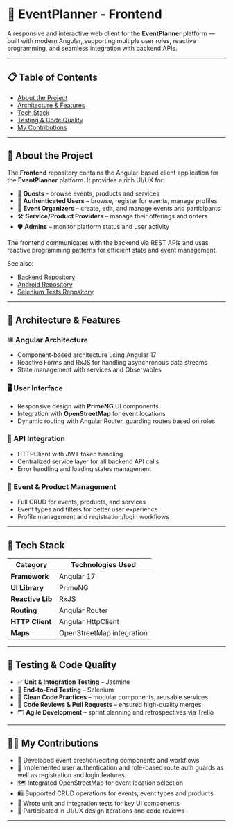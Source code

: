 # 🎨 EventPlanner - Frontend

A responsive and interactive web client for the **EventPlanner** platform — built with modern Angular, supporting multiple user roles, reactive programming, and seamless integration with backend APIs.

---

## 📋 Table of Contents
- [About the Project](#about-the-project)
- [Architecture & Features](#architecture--features)
- [Tech Stack](#tech-stack)
- [Testing & Code Quality](#testing--code-quality)
- [My Contributions](#my-contributions)

---

<a name="about-the-project"></a>
## 📖 About the Project

The **Frontend** repository contains the Angular-based client application for the **EventPlanner** platform. It provides a rich UI/UX for:
- 👤 **Guests** - browse events, products and services
- 🎫 **Authenticated Users** – browse, register for events, manage profiles  
- 🎤 **Event Organizers** – create, edit, and manage events and participants  
- 🛠️ **Service/Product Providers** – manage their offerings and orders  
- 🛡️ **Admins** – monitor platform status and user activity

The frontend communicates with the backend via REST APIs and uses reactive programming patterns for efficient state and event management.

See also:  
- [Backend Repository](https://github.com/Nikola034/Event-Planner-Backend)  
- [Android Repository](https://github.com/Nikola034/Event-Planner-Android) 
- [Selenium Tests Repository](https://github.com/Nikola034/Event-Planner-Selenium-Tests)

---

<a name="architecture--features"></a>
## 🧱 Architecture & Features

### ⚛️ Angular Architecture
- Component-based architecture using Angular 17  
- Reactive Forms and RxJS for handling asynchronous data streams  
- State management with services and Observables

### 🖥️ User Interface
- Responsive design with **PrimeNG** UI components  
- Integration with **OpenStreetMap** for event locations  
- Dynamic routing with Angular Router, guarding routes based on roles

### 🔗 API Integration
- HTTPClient with JWT token handling  
- Centralized service layer for all backend API calls  
- Error handling and loading states management

### 📅 Event & Product Management
- Full CRUD for events, products, and services  
- Event types and filters for better user experience  
- Profile management and registration/login workflows

---

<a name="tech-stack"></a>
## 🧰 Tech Stack

| Category         | Technologies Used                   |
|------------------|-----------------------------------|
| **Framework**    | Angular 17                        |
| **UI Library**   | PrimeNG                           |
| **Reactive Lib** | RxJS                             |
| **Routing**      | Angular Router                   |
| **HTTP Client**  | Angular HttpClient                |
| **Maps**         | OpenStreetMap integration         |

---

<a name="testing--code-quality"></a>
## 🧪 Testing & Code Quality

- ✅ **Unit & Integration Testing** – Jasmine
- 🚀 **End-to-End Testing** – Selenium 
- 📏 **Clean Code Practices** – modular components, reusable services  
- 🔄 **Code Reviews & Pull Requests** – ensured high-quality merges  
- 🗂️ **Agile Development** – sprint planning and retrospectives via Trello

---

<a name="my-contributions"></a>
## 👨‍💻 My Contributions

- 🎨 Developed event creation/editing components and workflows  
- 🔐 Implemented user authentication and role-based route auth guards as well as registration and login features
- 🗺️ Integrated OpenStreetMap for event location selection  
- 🛍️ Supported CRUD operations for events, event types and products
- 🧪 Wrote unit and integration tests for key UI components  
- 💬 Participated in UI/UX design iterations and code reviews

---

